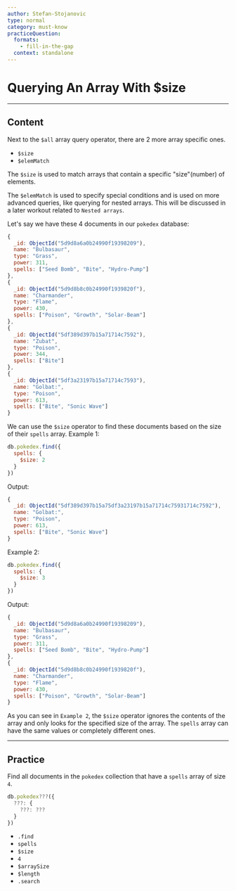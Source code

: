 ```yaml
---
author: Stefan-Stojanovic
type: normal
category: must-know
practiceQuestion:
  formats:
    - fill-in-the-gap
  context: standalone
---
```


# Querying An Array With $size


---

## Content

Next to the `$all` array query operator, there are 2 more array specific ones.

- `$size`
- `$elemMatch`

The `$size` is used to match arrays that contain a specific "size"(number) of elements.

The `$elemMatch` is used to specify special conditions and is used on more advanced queries, like querying for nested arrays. This will be discussed in a later workout related to `Nested arrays`.

Let's say we have these 4 documents in our `pokedex` database:

```js
{
  _id: ObjectId("5d9d8a6a0b24990f19398209"),
  name: "Bulbasaur",
  type: "Grass",
  power: 311,
  spells: ["Seed Bomb", "Bite", "Hydro-Pump"]
},
{
  _id: ObjectId("5d9d8b8c0b24990f1939820f"),
  name: "Charmander",
  type: "Flame",
  power: 430,
  spells: ["Poison", "Growth", "Solar-Beam"]
},
{
  _id: ObjectId("5df389d397b15a71714c7592"),
  name: "Zubat",
  type: "Poison",
  power: 344,
  spells: ["Bite"]
},
{
  _id: ObjectId("5df3a23197b15a71714c7593"),
  name: "Golbat:",
  type: "Poison",
  power: 613,
  spells: ["Bite", "Sonic Wave"]
}
```

We can use the `$size` operator to find these documents based on the size of their `spells` array.
Example 1:

```js
db.pokedex.find({
  spells: {
    $size: 2
  }
})
```

Output:

```js
{
  _id: ObjectId("5df389d397b15a75df3a23197b15a71714c75931714c7592"),
  name: "Golbat:",
  type: "Poison",
  power: 613,
  spells: ["Bite", "Sonic Wave"]
}
```

Example 2:

```js
db.pokedex.find({
  spells: {
    $size: 3
  }
})
```

Output:

```js
{
  _id: ObjectId("5d9d8a6a0b24990f19398209"),
  name: "Bulbasaur",
  type: "Grass",
  power: 311,
  spells: ["Seed Bomb", "Bite", "Hydro-Pump"]
},
{
  _id: ObjectId("5d9d8b8c0b24990f1939820f"),
  name: "Charmander",
  type: "Flame",
  power: 430,
  spells: ["Poison", "Growth", "Solar-Beam"]
}
```

As you can see in `Example 2`, the `$size` operator ignores the contents of the array and only looks for the specified size of the array. The `spells` array can have the same values or completely different ones. 


---

## Practice

Find all documents in the `pokedex` collection that have a `spells` array of size `4`.

```javascript
db.pokedex???({
  ???: {
    ???: ???
  }
})
```

- `.find`
- `spells`
- `$size`
- `4`
- `$arraySize`
- `$length`
- `.search`
